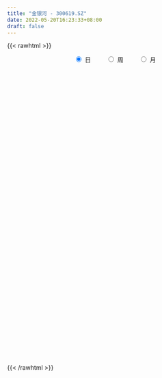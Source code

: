 ```yaml
---
title: "金银河 - 300619.SZ"
date: 2022-05-20T16:23:33+08:00
draft: false
---
```

{{< rawhtml >}}
    <div style="text-align: center">
        <label style="padding: 1rem;"><input style="margin-right: .5rem" type="radio" name="period" value="D" checked onclick="period_change(this)">日</label>
        <label style="padding: 1rem;"><input style="margin-right: .5rem" type="radio" name="period" value="W" onclick="period_change(this)">周</label>
        <label style="padding: 1rem;"><input style="margin-right: .5rem" type="radio" name="period" value="M" onclick="period_change(this)">月</label>
    </div>
    <div id="chart" style="height: 700px;"></div> 
    <script type="text/javascript">
        const D_v = [6882.0,6595.0,7945.0,13774.0,13656.0,5584.0,23459.0,17656.01,17155.0,18473.0,12833.0,10314.0,12056.0,16391.0,26460.0,18347.0,34063.0,16333.4,28140.4,22225.18,25103.18,22264.18,19191.0,23066.0,18728.18,10797.0,15037.0,78569.75,89190.84,48411.68,59779.0,40155.86,30159.86,19470.0,56052.0,40206.0,46121.0,30675.06,83780.81,105975.77,77282.46,64586.0,61026.8,52003.46,74809.82,51596.5,40916.0,31241.0,28705.0,35184.97,28435.25,68425.0,51525.0,37247.0,37681.0,33654.0,45665.41,41854.0,42644.61,34880.5,63397.0,108671.23,106450.34,134467.65,153262.12,145741.99,103156.38,139180.73,119398.46,69174.53,99318.63,81274.0,106244.0,125971.43,116826.76,105757.04,82537.99,61052.91,63603.65,75221.6,68714.54,45784.15,62790.56,45307.23,49215.88,32095.99,58083.19,61206.89,87105.45,132426.3,144248.44,107625.22,90556.44,64083.56,63627.56,49584.84,51720.63,36651.36,54430.8,70269.3,57730.51,65293.53,53037.6,40930.23,57781.88,43834.82,73316.62,73734.1,58248.96,74866.44,156651.61,142399.72,97692.23,81501.33,75607.65,71083.74,82580.25,57810.12,50965.82,68624.7,107293.98,74804.62,62692.45,46355.57,57525.62,64472.47,100860.93,89824.4,114194.96,148121.57,118945.13,96486.01,89451.15,76143.14,68563.16,98043.03,106504.38,77068.35,64867.63,69286.51,45856.88,42538.4,66125.04,35336.2,72396.12,57839.61,81683.59,43797.86,33182.34,29501.1,34107.69,29629.94,26043.17,21223.34,73207.71,65931.43,47293.2,65817.27,101178.25,67701.1,47322.28,48955.3,44619.59,29066.47,35363.17,38399.8,30050.59,27046.3,21550.07,20483.07,22844.1,23818.42,18918.08,22721.49,16362.16,32189.94,27763.02,28040.22,21881.29,16323.42,16679.11,15124.3,17944.82,17894.0,18083.1,12785.46,19247.3,19190.0,50413.08,29664.79,17013.72,22567.42,65923.46,71772.55,65390.71,62604.96,109144.56,112000.33,76116.62,79472.79,63482.92,54719.98,69255.78,62559.1,60545.97,37142.39,40530.12,68042.94,58401.09,38496.75,50729.74,103749.72,72434.5,53159.89,53093.56,60425.64,40808.7,39356.44,42864.54,32218.3,28158.54,41667.02,42855.8,36283.29,23500.95,29919.73,19279.41,28731.58,16242.42,30402.0,23530.8,22410.26,27016.36,31464.54,22756.83,36412.5,41351.86,62933.04,30706.16,18285.2,18189.16,21540.24,37505.75,22934.66,25542.68,20140.18,29690.27,21931.96,20663.22,34197.09]
const D_histogram = [0.0,0.0121125926,0.0107520473,0.0233106531,-0.0128582442,-0.0285547097,-0.0082208795,0.0113381908,0.0408412934,0.0851291168,0.0979221236,0.1041017152,0.1196020556,0.1411356632,0.1892318689,0.1949159261,0.2446802338,0.2500475264,0.2656332247,0.2536796806,0.2710621139,0.251740583,0.1964702533,0.1874240322,0.146189706,0.0955305842,0.0190914291,0.2326531857,0.3140605881,0.2840658749,0.2935529412,0.1840066944,0.0495610649,-0.0418638051,-0.033789314,-0.0421925431,-0.1120793191,-0.2070111099,0.0177449927,0.0845228283,0.180054085,0.1803372911,0.2111160757,0.1631877514,0.2071903873,0.1420232522,0.0530045704,-0.0604579866,-0.1952811564,-0.2249372709,-0.2325581305,-0.1163099689,-0.0992832704,-0.1431984138,-0.1939642919,-0.3544107911,-0.2903957303,-0.2013436819,-0.1116572901,-0.0745217479,0.0765942402,0.4461315631,1.0706668964,1.9047280948,2.3600120334,2.2289135467,1.8597094981,2.0385919545,1.7333055231,1.2425417998,0.9755929338,0.6105319691,0.6286619857,0.6790925552,0.4488249055,0.3389340552,0.0427233768,-0.281448169,-0.5467977087,-0.6082363906,-0.8397564128,-1.1019263533,-1.4353370746,-1.6573573253,-1.5484460604,-1.5042421372,-1.2493190508,-1.0470595359,-0.5682128791,0.3658729886,1.3791404746,1.2983239776,1.1922706944,0.9685805762,0.6455768683,0.311524206,-0.2181450385,-0.537749377,-0.977019816,-0.7449009395,-0.6065980661,-0.3740587687,-0.3548056899,-0.5077274834,-0.3688274221,-0.5161378768,-0.1906588467,-0.1240932082,-0.0870844908,-0.2177618573,0.3815201339,0.9918649569,1.0081869488,1.004497838,0.5560390371,0.2658636517,0.1960782596,-0.0540006165,-0.1039083094,-0.072724582,0.0595090358,0.0042277536,-0.2569551941,-0.3163804097,-0.2084972796,-0.0379429692,0.4642575371,0.4838776096,1.3469740158,2.6527776595,3.6548507705,3.9430129328,4.1680497307,4.3105261384,3.8083265554,4.139258292,3.222738005,2.0130391929,1.0925846863,-0.125396765,-1.0624003009,-1.7628171512,-2.6296756123,-3.1180133275,-3.1736604766,-3.2957612995,-3.5770659517,-3.6474395043,-3.615722838,-3.4196277108,-3.3897467909,-3.397259424,-3.1379986715,-2.8468799535,-2.2739786942,-1.7886274097,-1.7688047752,-1.2221844075,-0.3335941423,0.0368371256,0.1523385231,-0.1695722388,-0.6647817451,-0.9118375291,-1.3112434118,-1.1638201171,-1.1650210773,-1.0537183953,-1.0738065776,-1.0087361339,-0.9718121562,-1.0064955118,-0.938997224,-1.08199127,-1.0923232931,-0.7835396101,-0.8220189831,-0.7373081474,-0.7753408641,-0.6465915491,-0.4670834511,-0.3917415924,-0.1773383934,-0.1023131241,-0.1419595327,-0.0806848804,0.103358227,0.3314924464,0.6836756147,0.7419546747,0.8218724747,0.8167547683,1.3145115651,1.2795904598,1.3877056437,1.557497465,2.0789664736,2.5781869873,2.4793936094,2.5094641265,2.6544895953,2.5260621556,2.5922517394,2.328150883,1.711768084,0.9853169138,0.0355364169,0.0969783705,-0.0701927116,-0.1362434683,0.1335314169,1.1494571801,1.6786267991,1.7294660074,1.6334342625,0.9488800872,0.318461975,-0.0472300474,-0.5589327336,-0.984082344,-1.3017342469,-1.3313642749,-1.7413045695,-2.2384366407,-2.4284809951,-2.6026424476,-2.5692685066,-2.6129455033,-2.4516116543,-2.1301891085,-1.8991098968,-1.9085779874,-1.6555370501,-1.9105175872,-2.0073461823,-1.5442062581,-0.9397482009,-0.6061968116,-0.4336592544,-0.3203205766,-0.2167509266,-0.0470202135,0.2881293169,0.5523810839,0.8087763114,0.9083933852,1.0722074316,1.0667547815,1.0928242161,1.2802979859]
const D_fast = [0.0,0.0151407407,0.0164682072,0.0348544763,-0.0045289821,-0.0273641249,-0.0090855146,0.0133081034,0.0530215294,0.118591632,0.1558651696,0.18807019,0.2334710443,0.2902885678,0.3856927407,0.4401057794,0.5510401456,0.6189193197,0.7009133243,0.7523797002,0.837527662,0.8811412769,0.8749885106,0.9127982975,0.9081113978,0.881334922,0.8096686242,1.0813936772,1.2413162266,1.2823379822,1.3652132838,1.3016687105,1.1796133473,1.0777225261,1.0773496886,1.0583983237,0.960491718,0.8138071497,1.0429995005,1.1309080431,1.2714528211,1.31682035,1.4003781535,1.3932467671,1.4890469998,1.4593856778,1.3836181386,1.2550410849,1.071397626,0.9855071937,0.9197468016,1.006917471,0.9991233519,0.919408605,0.8201516539,0.5711024569,0.5625185851,0.6012347131,0.6630067824,0.6815118876,0.8517764357,1.3328466494,2.2250487068,3.5352919289,4.5805788758,5.0067087758,5.1024321017,5.7909625468,5.9190024961,5.7388742228,5.7158235902,5.5033956178,5.6786911309,5.8988948391,5.7808334158,5.7556760793,5.470146245,5.075612657,4.6735636902,4.4600659106,4.0186067852,3.4809552563,2.7887102664,2.1523506844,1.8741504342,1.5422938231,1.4848871468,1.4253817777,1.7621752147,2.7877293295,4.1457819343,4.3895464316,4.5815608221,4.6000158479,4.4384063571,4.1822347463,3.5980292421,3.1439875595,2.4604621664,2.5063558081,2.4930091649,2.6320337702,2.5625854265,2.2827317621,2.3294249679,2.053080044,2.3308943624,2.3664366989,2.3816742936,2.1965564628,2.8912184875,3.7495295497,4.0178982788,4.2653336275,3.9558845858,3.7321751134,3.7114092862,3.4478302559,3.3719454857,3.3849480676,3.5320589443,3.4778346006,3.1524128543,3.0138925362,3.0696513465,3.2307199146,3.8489848052,3.9895742801,5.1894141902,7.1584122488,9.0741980524,10.3481134479,11.6151626786,12.8352706208,13.2851526767,14.6508989863,14.5400632005,13.8336241866,13.1863158516,11.9369852091,10.7343815979,9.5932604598,8.0689830956,6.8011420486,5.9520797804,5.0060386326,3.8304674925,2.8482340637,1.9760200205,1.31720822,0.4996524422,-0.3571750468,-0.8824139623,-1.3030152326,-1.2986086469,-1.2604142148,-1.6827927741,-1.4417185083,-0.6365267786,-0.2568862294,-0.103300201,-0.4676040227,-1.1290089653,-1.6040241316,-2.3312408672,-2.4747726017,-2.7672288313,-2.9193557482,-3.2078955748,-3.3950091646,-3.601038226,-3.8873454595,-4.0545964777,-4.4680883412,-4.7515011876,-4.638602407,-4.8825865259,-4.982202727,-5.2140706597,-5.246969232,-5.1842319968,-5.2068255362,-5.0367569356,-4.9873099472,-5.062446239,-5.0213428068,-4.8114601427,-4.5004528117,-3.9773507397,-3.733583011,-3.4481970924,-3.2491261067,-2.4227414186,-2.137764909,-1.6827233142,-1.1235571266,-0.0823464996,1.0614207609,1.5824757854,2.2399123341,3.0485602017,3.5516483009,4.2659008196,4.5838376839,4.3953969059,3.9152749642,2.9743785715,3.0600651177,2.8753458577,2.7752342339,3.0783919733,4.3816820316,5.3305083504,5.8137140605,6.1260408812,5.6787067278,5.1279041093,4.750404575,4.0989687054,3.427798509,2.7847130444,2.4222419477,1.5769755108,0.5202342794,-0.2769303239,-1.1017523883,-1.7106955739,-2.4076089464,-2.8591780109,-3.0703027423,-3.3140010048,-3.8006135922,-3.9614569175,-4.6940668513,-5.2927319921,-5.2156436324,-4.8461226254,-4.664120439,-4.5999976953,-4.5667391618,-4.5173572433,-4.3593815837,-3.952199724,-3.5498526861,-3.0912633807,-2.7645479605,-2.3326820563,-2.071446011,-1.7721705224,-1.2646222561]
const D_slow = [0.0,0.0030281481,0.00571616,0.0115438232,0.0083292622,0.0011905848,-0.0008646351,0.0019699126,0.0121802359,0.0334625152,0.057943046,0.0839684748,0.1138689887,0.1491529045,0.1964608718,0.2451898533,0.3063599118,0.3688717933,0.4352800995,0.4987000197,0.5664655481,0.6294006939,0.6785182572,0.7253742653,0.7619216918,0.7858043378,0.7905771951,0.8487404915,0.9272556385,0.9982721073,1.0716603426,1.1176620162,1.1300522824,1.1195863311,1.1111390026,1.1005908668,1.0725710371,1.0208182596,1.0252545078,1.0463852148,1.0913987361,1.1364830589,1.1892620778,1.2300590157,1.2818566125,1.3173624255,1.3306135681,1.3154990715,1.2666787824,1.2104444647,1.152304932,1.1232274398,1.0984066222,1.0626070188,1.0141159458,0.925513248,0.8529143155,0.802578395,0.7746640725,0.7560336355,0.7751821955,0.8867150863,1.1543818104,1.6305638341,2.2205668425,2.7777952291,3.2427226036,3.7523705923,4.185696973,4.496332423,4.7402306564,4.8928636487,5.0500291451,5.2198022839,5.3320085103,5.4167420241,5.4274228683,5.357060826,5.2203613989,5.0683023012,4.858363198,4.5828816097,4.224047341,3.8097080097,3.4225964946,3.0465359603,2.7342061976,2.4724413136,2.3303880938,2.421856341,2.7666414596,3.091222454,3.3892901276,3.6314352717,3.7928294888,3.8707105403,3.8161742806,3.6817369364,3.4374819824,3.2512567475,3.099607231,3.0060925388,2.9173911164,2.7904592455,2.69825239,2.5692179208,2.5215532091,2.4905299071,2.4687587844,2.4143183201,2.5096983536,2.7576645928,3.00971133,3.2608357895,3.3998455487,3.4663114617,3.5153310266,3.5018308724,3.4758537951,3.4576726496,3.4725499085,3.4736068469,3.4093680484,3.330272946,3.2781486261,3.2686628838,3.3847272681,3.5056966705,3.8424401744,4.5056345893,5.4193472819,6.4051005151,7.4471129478,8.5247444824,9.4768261213,10.5116406943,11.3173251955,11.8205849937,12.0937311653,12.062381974,11.7967818988,11.356077611,10.6986587079,9.9191553761,9.1257402569,8.301799932,7.4075334441,6.495673568,5.5917428585,4.7368359308,3.8893992331,3.0400843771,2.2555847092,1.5438647209,0.9753700473,0.5282131949,0.0860120011,-0.2195341008,-0.3029326364,-0.293723355,-0.2556387242,-0.2980317839,-0.4642272202,-0.6921866025,-1.0199974554,-1.3109524847,-1.602207754,-1.8656373528,-2.1340889972,-2.3862730307,-2.6292260698,-2.8808499477,-3.1155992537,-3.3860970712,-3.6591778945,-3.855062797,-4.0605675428,-4.2448945796,-4.4387297956,-4.6003776829,-4.7171485457,-4.8150839438,-4.8594185421,-4.8849968232,-4.9204867063,-4.9406579264,-4.9148183697,-4.8319452581,-4.6610263544,-4.4755376857,-4.2700695671,-4.065880875,-3.7372529837,-3.4173553688,-3.0704289579,-2.6810545916,-2.1613129732,-1.5167662264,-0.896917824,-0.2695517924,0.3940706064,1.0255861453,1.6736490802,2.2556868009,2.6836288219,2.9299580504,2.9388421546,2.9630867472,2.9455385693,2.9114777022,2.9448605564,3.2322248515,3.6518815513,4.0842480531,4.4926066187,4.7298266405,4.8094421343,4.7976346224,4.657901439,4.411880853,4.0864472913,3.7536062226,3.3182800802,2.7586709201,2.1515506713,1.5008900594,0.8585729327,0.2053365569,-0.4075663567,-0.9401136338,-1.414891108,-1.8920356048,-2.3059198674,-2.7835492642,-3.2853858098,-3.6714373743,-3.9063744245,-4.0579236274,-4.166338441,-4.2464185851,-4.3006063168,-4.3123613702,-4.2403290409,-4.10223377,-3.9000396921,-3.6729413458,-3.4048894879,-3.1382007925,-2.8649947385,-2.544920242]
const D_data = [['2021-05-11', 18.4418, 18.212, 18.0821, 18.5916],['2021-05-12', 18.212, 18.4018, 18.1121, 18.4218],['2021-05-13', 18.3419, 18.2719, 18.192, 18.6116],['2021-05-14', 18.3918, 18.4917, 18.172, 18.6116],['2021-05-17', 18.4917, 17.8224, 17.7325, 18.4917],['2021-05-18', 17.7824, 17.9223, 17.6525, 17.9423],['2021-05-19', 17.9023, 18.3718, 17.5826, 19.0012],['2021-05-20', 18.3419, 18.4717, 18.232, 18.8713],['2021-05-21', 18.3419, 18.7515, 18.3419, 19.181],['2021-05-24', 18.7714, 19.191, 18.7714, 19.7505],['2021-05-25', 19.181, 19.0312, 18.8014, 19.4408],['2021-05-26', 19.0312, 19.0911, 18.7714, 19.221],['2021-05-27', 19.0811, 19.3708, 18.9013, 19.4707],['2021-05-28', 19.3708, 19.6705, 19.231, 19.7505],['2021-05-31', 19.6805, 20.3499, 19.5307, 20.8594],['2021-06-01', 20.1301, 20.1501, 20.0602, 20.3898],['2021-06-02', 20.4797, 21.0692, 20.4298, 21.5487],['2021-06-03', 20.7295, 20.9093, 20.6496, 21.1691],['2021-06-04', 20.6196, 21.3589, 20.5697, 21.7884],['2021-06-07', 21.6286, 21.2989, 20.8494, 21.6786],['2021-06-08', 21.0392, 21.9683, 20.9193, 22.1481],['2021-06-09', 21.8784, 21.7984, 21.4488, 22.1381],['2021-06-10', 21.8584, 21.4188, 21.3689, 21.9683],['2021-06-11', 21.4288, 22.0782, 21.4288, 22.6076],['2021-06-15', 22.0082, 21.7785, 21.5287, 22.1781],['2021-06-16', 21.8284, 21.6186, 21.4388, 22.0482],['2021-06-17', 21.5886, 21.1091, 20.8394, 21.7884],['2021-06-18', 21.0891, 25.3349, 20.7894, 25.3349],['2021-06-21', 26.1142, 24.8254, 24.286, 26.5537],['2021-06-22', 24.4558, 23.9463, 23.7066, 24.8754],['2021-06-23', 24.0762, 24.7655, 24.0762, 25.2151],['2021-06-24', 24.3, 23.35, 23.0, 24.49],['2021-06-25', 22.93, 22.63, 22.5, 23.2],['2021-06-28', 22.31, 22.72, 22.27, 23.17],['2021-06-29', 22.94, 23.87, 22.72, 24.8],['2021-06-30', 23.3, 23.79, 22.59, 23.94],['2021-07-01', 25.0, 22.9, 22.9, 25.98],['2021-07-02', 22.11, 22.16, 21.8, 22.76],['2021-07-05', 22.59, 26.59, 22.59, 26.59],['2021-07-06', 28.0, 25.59, 25.27, 28.8],['2021-07-07', 25.77, 26.65, 25.77, 27.79],['2021-07-08', 27.05, 26.02, 25.66, 27.37],['2021-07-09', 26.57, 26.81, 25.5, 27.08],['2021-07-12', 26.42, 26.1, 25.88, 27.1],['2021-07-13', 25.89, 27.57, 25.51, 28.88],['2021-07-14', 27.61, 26.47, 25.66, 28.25],['2021-07-15', 25.72, 26.02, 25.0, 26.52],['2021-07-16', 25.7, 25.35, 25.16, 26.43],['2021-07-19', 25.0, 24.49, 24.38, 25.48],['2021-07-20', 24.2, 25.37, 24.15, 26.09],['2021-07-21', 25.38, 25.53, 25.27, 26.1],['2021-07-22', 25.77, 27.4, 25.77, 29.92],['2021-07-23', 28.0, 26.59, 26.16, 28.24],['2021-07-26', 26.23, 25.81, 25.36, 27.26],['2021-07-27', 25.95, 25.48, 25.38, 27.39],['2021-07-28', 25.0, 23.45, 22.6, 25.0],['2021-07-29', 23.6, 25.87, 23.6, 26.38],['2021-07-30', 26.92, 26.52, 25.85, 27.2],['2021-08-02', 26.8, 27.0, 26.6, 28.44],['2021-08-03', 27.3, 26.72, 26.38, 28.17],['2021-08-04', 26.55, 28.77, 26.55, 29.31],['2021-08-05', 28.15, 33.25, 27.8, 34.24],['2021-08-06', 32.3, 39.9, 32.3, 39.9],['2021-08-09', 40.47, 47.88, 38.6, 47.88],['2021-08-10', 48.8, 48.62, 47.09, 53.65],['2021-08-11', 45.68, 44.35, 42.56, 46.9],['2021-08-12', 43.0, 42.08, 41.06, 43.3],['2021-08-13', 42.61, 50.5, 42.1, 50.5],['2021-08-16', 46.4, 46.17, 43.8, 48.3],['2021-08-17', 45.55, 43.5, 42.67, 46.1],['2021-08-18', 43.4, 45.8, 43.03, 49.39],['2021-08-19', 45.51, 44.18, 41.5, 46.17],['2021-08-20', 44.6, 49.25, 44.6, 51.5],['2021-08-23', 50.17, 51.1, 50.17, 57.25],['2021-08-24', 52.1, 48.3, 48.3, 55.0],['2021-08-25', 46.93, 49.97, 45.0, 51.18],['2021-08-26', 48.41, 47.46, 47.05, 51.89],['2021-08-27', 47.74, 46.1, 44.5, 47.74],['2021-08-30', 46.2, 45.66, 45.02, 48.0],['2021-08-31', 45.1, 47.6, 42.96, 47.77],['2021-09-01', 48.24, 44.8, 43.99, 50.1],['2021-09-02', 42.67, 42.97, 41.61, 44.19],['2021-09-03', 41.8, 40.07, 39.19, 43.45],['2021-09-06', 39.51, 39.29, 37.8, 40.44],['2021-09-07', 39.1, 42.36, 38.7, 42.45],['2021-09-08', 41.5, 41.2, 40.7, 42.98],['2021-09-09', 41.0, 43.96, 40.99, 44.86],['2021-09-10', 42.85, 43.99, 41.62, 45.3],['2021-09-13', 43.71, 49.0, 42.56, 51.03],['2021-09-14', 49.0, 58.8, 47.51, 58.8],['2021-09-15', 60.11, 66.15, 57.0, 67.81],['2021-09-16', 63.0, 56.46, 56.46, 65.0],['2021-09-17', 57.4, 57.1, 55.01, 61.37],['2021-09-22', 57.11, 56.1, 53.66, 58.1],['2021-09-23', 57.5, 54.55, 54.01, 58.95],['2021-09-24', 56.0, 53.56, 51.69, 56.1],['2021-09-27', 54.37, 49.35, 47.65, 54.56],['2021-09-28', 50.94, 49.91, 49.38, 52.23],['2021-09-29', 50.2, 46.25, 46.04, 50.89],['2021-09-30', 47.68, 53.89, 46.31, 54.06],['2021-10-08', 54.17, 53.63, 51.71, 56.18],['2021-10-11', 53.24, 55.86, 49.01, 56.38],['2021-10-12', 54.48, 54.0, 52.87, 58.5],['2021-10-13', 54.1, 51.54, 51.48, 55.0],['2021-10-14', 51.07, 55.2, 49.9, 55.51],['2021-10-15', 54.88, 51.61, 51.51, 54.88],['2021-10-18', 51.6, 58.1, 51.45, 60.5],['2021-10-19', 58.2, 56.15, 55.57, 59.88],['2021-10-20', 55.0, 56.33, 53.08, 57.86],['2021-10-21', 56.0, 54.2, 53.61, 58.5],['2021-10-22', 52.83, 65.04, 52.1, 65.04],['2021-10-25', 66.0, 69.39, 64.0, 72.8],['2021-10-26', 70.01, 64.86, 64.67, 70.93],['2021-10-27', 64.86, 65.9, 63.56, 69.09],['2021-10-28', 65.25, 60.2, 59.5, 65.7],['2021-10-29', 62.94, 61.0, 60.3, 65.48],['2021-11-01', 59.94, 63.47, 58.77, 65.63],['2021-11-02', 62.0, 60.9, 59.7, 63.71],['2021-11-03', 60.5, 63.03, 58.56, 63.05],['2021-11-04', 62.99, 64.42, 61.04, 64.74],['2021-11-05', 64.49, 66.62, 64.04, 73.68],['2021-11-08', 65.66, 65.0, 62.01, 69.13],['2021-11-09', 65.39, 61.95, 61.52, 66.07],['2021-11-10', 62.0, 63.86, 60.5, 64.18],['2021-11-11', 63.05, 66.35, 62.68, 67.9],['2021-11-12', 66.2, 68.26, 65.02, 70.49],['2021-11-15', 68.98, 74.89, 66.01, 78.9],['2021-11-16', 76.0, 71.13, 70.68, 77.5],['2021-11-17', 72.7, 85.36, 71.0, 85.36],['2021-11-18', 89.98, 99.0, 85.53, 102.43],['2021-11-19', 97.0, 104.7, 94.23, 108.0],['2021-11-22', 100.0, 103.15, 96.8, 106.56],['2021-11-23', 104.0, 108.0, 99.9, 114.47],['2021-11-24', 108.22, 112.51, 104.5, 118.5],['2021-11-25', 107.58, 108.0, 103.61, 114.0],['2021-11-26', 110.43, 122.6, 109.57, 129.5],['2021-11-29', 116.16, 109.89, 106.8, 120.0],['2021-11-30', 108.68, 104.2, 102.8, 110.0],['2021-12-01', 104.64, 105.0, 98.5, 105.0],['2021-12-02', 104.0, 97.58, 95.9, 104.14],['2021-12-03', 99.1, 96.48, 95.96, 100.53],['2021-12-06', 98.5, 95.52, 95.22, 99.3],['2021-12-07', 96.44, 88.99, 86.92, 96.7],['2021-12-08', 89.58, 89.22, 87.58, 90.88],['2021-12-09', 91.01, 92.0, 88.0, 94.1],['2021-12-10', 89.03, 89.33, 89.0, 94.43],['2021-12-13', 88.01, 84.6, 83.38, 89.58],['2021-12-14', 86.87, 84.38, 83.66, 87.06],['2021-12-15', 84.58, 83.5, 83.3, 85.39],['2021-12-16', 83.5, 84.09, 82.54, 84.3],['2021-12-17', 83.9, 80.5, 80.21, 83.98],['2021-12-20', 81.0, 77.86, 77.83, 81.0],['2021-12-21', 79.8, 79.64, 78.46, 81.01],['2021-12-22', 78.8, 79.4, 78.59, 80.39],['2021-12-23', 79.5, 83.4, 77.38, 84.9],['2021-12-24', 85.07, 83.65, 81.5, 86.55],['2021-12-27', 83.64, 77.8, 75.0, 83.64],['2021-12-28', 76.45, 84.73, 76.45, 85.85],['2021-12-29', 84.71, 92.25, 84.7, 96.0],['2021-12-30', 93.33, 89.01, 85.7, 94.0],['2021-12-31', 88.48, 87.17, 86.81, 93.53],['2022-01-04', 87.86, 81.08, 80.68, 88.93],['2022-01-05', 79.69, 76.3, 75.7, 81.5],['2022-01-06', 75.11, 76.68, 74.3, 78.31],['2022-01-07', 76.67, 72.0, 72.0, 77.8],['2022-01-10', 73.5, 77.01, 72.73, 78.98],['2022-01-11', 77.0, 74.4, 73.87, 79.75],['2022-01-12', 77.03, 74.97, 73.25, 78.69],['2022-01-13', 75.01, 72.43, 71.98, 75.29],['2022-01-14', 72.06, 72.46, 71.11, 74.55],['2022-01-17', 72.0, 71.23, 70.44, 73.3],['2022-01-18', 71.0, 69.15, 69.02, 71.22],['2022-01-19', 69.16, 69.31, 67.9, 71.09],['2022-01-20', 69.31, 65.19, 65.19, 69.6],['2022-01-21', 65.44, 65.06, 63.46, 66.35],['2022-01-24', 64.96, 68.58, 64.0, 70.69],['2022-01-25', 67.16, 63.75, 63.66, 69.49],['2022-01-26', 64.6, 64.2, 63.5, 68.68],['2022-01-27', 64.13, 61.56, 61.48, 65.2],['2022-01-28', 62.0, 62.68, 61.0, 63.82],['2022-02-07', 64.47, 63.04, 61.96, 65.2],['2022-02-08', 63.5, 61.4, 60.32, 63.5],['2022-02-09', 61.0, 63.01, 60.11, 63.01],['2022-02-10', 62.9, 61.24, 60.66, 63.45],['2022-02-11', 61.68, 59.1, 58.8, 61.68],['2022-02-14', 58.73, 59.63, 58.0, 60.5],['2022-02-15', 60.34, 61.14, 59.07, 61.77],['2022-02-16', 61.56, 62.29, 60.55, 63.08],['2022-02-17', 62.2, 65.15, 61.5, 68.2],['2022-02-18', 63.98, 62.5, 62.0, 64.24],['2022-02-21', 62.75, 63.15, 61.6, 63.17],['2022-02-22', 63.0, 62.35, 62.2, 65.38],['2022-02-23', 62.35, 70.29, 62.0, 73.09],['2022-02-24', 69.0, 65.4, 63.9, 71.16],['2022-02-25', 64.88, 68.0, 64.08, 70.14],['2022-02-28', 66.67, 70.3, 64.79, 71.57],['2022-03-01', 70.1, 77.7, 69.68, 82.19],['2022-03-02', 77.79, 81.8, 76.3, 89.2],['2022-03-03', 80.27, 77.25, 75.6, 81.09],['2022-03-04', 76.0, 80.6, 74.7, 82.59],['2022-03-07', 81.39, 84.6, 80.15, 86.68],['2022-03-08', 83.0, 83.4, 78.5, 85.18],['2022-03-09', 84.52, 87.92, 81.9, 88.0],['2022-03-10', 91.0, 85.5, 85.17, 91.52],['2022-03-11', 83.8, 80.67, 74.97, 83.8],['2022-03-14', 78.27, 77.13, 76.0, 80.66],['2022-03-15', 77.44, 70.61, 70.6, 78.99],['2022-03-16', 73.61, 81.35, 73.12, 81.39],['2022-03-17', 82.89, 78.63, 78.07, 83.08],['2022-03-18', 78.81, 79.6, 78.09, 81.01],['2022-03-21', 79.08, 84.78, 78.96, 85.5],['2022-03-22', 87.76, 98.58, 83.7, 98.99],['2022-03-23', 96.0, 98.3, 96.0, 103.44],['2022-03-24', 94.5, 95.8, 94.44, 98.78],['2022-03-25', 96.99, 95.8, 94.6, 100.49],['2022-03-28', 93.0, 88.0, 87.65, 95.79],['2022-03-29', 87.0, 86.3, 85.96, 90.9],['2022-03-30', 86.38, 87.71, 86.38, 90.88],['2022-03-31', 87.71, 83.93, 83.18, 88.6],['2022-04-01', 81.97, 82.5, 81.97, 85.67],['2022-04-06', 83.12, 81.52, 78.8, 83.39],['2022-04-07', 81.86, 83.69, 80.26, 86.37],['2022-04-08', 84.0, 77.0, 76.0, 84.22],['2022-04-11', 75.0, 72.28, 71.81, 76.7],['2022-04-12', 72.28, 72.74, 71.6, 75.48],['2022-04-13', 71.5, 70.19, 68.71, 73.58],['2022-04-14', 70.09, 70.5, 69.8, 72.3],['2022-04-15', 69.3, 67.5, 66.38, 70.41],['2022-04-18', 67.0, 68.34, 65.56, 68.79],['2022-04-19', 68.39, 69.72, 68.39, 72.99],['2022-04-20', 69.8, 68.3, 67.82, 71.99],['2022-04-21', 66.22, 64.12, 64.12, 68.8],['2022-04-22', 63.27, 66.34, 62.61, 68.38],['2022-04-25', 66.41, 58.17, 58.17, 66.41],['2022-04-26', 58.92, 57.19, 56.71, 60.26],['2022-04-27', 56.2, 63.28, 56.2, 64.35],['2022-04-28', 63.01, 66.41, 62.04, 67.29],['2022-04-29', 63.0, 64.37, 58.7, 65.5],['2022-05-05', 63.0, 62.72, 59.5, 64.0],['2022-05-06', 60.19, 61.85, 59.88, 63.66],['2022-05-09', 62.01, 61.49, 60.54, 63.36],['2022-05-10', 60.12, 62.34, 59.77, 63.88],['2022-05-11', 62.84, 65.27, 62.84, 67.94],['2022-05-12', 65.0, 65.75, 64.57, 67.2],['2022-05-13', 66.39, 67.04, 66.0, 68.48],['2022-05-16', 67.8, 66.19, 65.36, 68.76],['2022-05-17', 66.09, 68.0, 64.12, 68.49],['2022-05-18', 67.03, 66.7, 66.19, 68.8],['2022-05-19', 64.9, 67.59, 64.5, 67.99],['2022-05-20', 67.42, 70.76, 67.42, 72.57]]
const W_v = [147309.23,220181.07,123167.85,108509.23,129810.74,77158.89,87529.09,107161.5,154545.75,259959.74,217970.77,140599.87,191786.81,224264.3,139645.3,137399.04,153762.97,165780.82,331921.07,221238.42,138859.14,118356.17,92375.2,66082.57,102415.99,53718.27,60206.76,56369.5,99947.91,46492.97,50100.11,31296.11,23518.1,84157.47,87589.35,138257.53,73974.43,89065.87,147631.36,134448.35,90886.0,67066.37,29551.0,101548.52,91810.26,73318.98,87782.0,166819.31,175366.22,95052.4,111798.24,77261.47,114791.98,62320.07,49509.87,29743.98,25852.66,21104.66,19031.66,27999.32,24413.0,27960.38,25144.37,54400.41,55455.14,33604.38,28605.99,37656.27,56423.22,131121.35,76421.99,55801.13,39883.88,26594.64,21318.82,63100.4,155282.26,134383.24,148411.7,132367.45,44556.3,54606.44,110079.0,85804.54,107891.79,85870.24,68351.96,54572.03,48567.0,65149.99,58437.48,47588.99,13853.0,36485.99,27195.46,19218.56,30155.16,20797.37,46847.86,44826.89,33144.22,53165.65,38723.52,60694.39,63170.7,62380.45,39920.5,35046.76,32207.42,30348.33,39961.59,35713.62,37970.24,57247.08,7544.2,47411.53,70333.74,22961.0,23051.0,21667.0,16835.0,12219.0,18621.0,14643.0,20204.7,30811.51,50491.12,30053.8,101526.81,94836.96,36229.85,48347.66,147612.0,140270.82,150148.88,75368.0,57355.33,33354.25,48335.99,27696.46,29719.0,32629.9,32565.4,24176.67,16362.46,27071.28,44953.65,35960.14,39225.96,19176.08,28201.0,28306.71,52330.7,76149.61,177181.51,101226.55,47247.0,61979.78,45579.36,43815.47,80597.55,90390.86,151034.5,98051.0,50058.67,16996.79,7884.0,111394.79,128544.71,196476.35,364266.36,198778.46,316806.73,247477.66,120182.54,85180.66,373631.13,334309.16,119243.61,127912.05,99648.27,84609.0,59105.4,55909.0,23962.0,23582.6,61687.21,306079.66,228408.1,160582.0,86029.0,60799.92,37028.04,54146.6,54857.93,49225.19,14428.72,44559.18,77510.01,70067.0,123343.8,111849.54,123131.93,267697.24,192524.06,392651.84,250566.78,212275.22,196101.41,356043.6799999999,675808.87,475409.62,492146.13,316114.5,245909.18,561961.8500000001,177295.96,213072.09,57730.51,260878.06,436817.73,468284.67,367274.87,305850.73,571946.99,428686.49,363583.75,274235.37,222272.58,216035.59,329312.1,158004.53,137529.83,104664.25,126197.89,85725.33,131300.63,242667.86,439339.26,310563.75,242613.29,333167.41,215673.62,112681.36,137714.96,119601.84,194918.77,48991.36,125712.49,126622.72]
const W_histogram = [0.0,-0.3459810826,-1.0012080951,-1.3006744269,-1.3072610157,-1.3565546543,-1.1998706982,-0.8942591565,-0.3732960939,0.5534552624,0.7897182868,1.0141712617,1.5213757962,1.8879617524,1.5799677707,1.5454343266,1.5294173103,1.9189419276,1.6302186615,0.744377785,0.1520357565,-0.5115386046,-0.9662285042,-1.2494117984,-1.2359912317,-1.2255705966,-1.3343200702,-1.3907477705,-1.4120505191,-1.5613264291,-2.0444515631,-2.1015432086,-1.9344108989,-1.5703820525,-1.1022368159,-0.7799794342,-0.7299925948,-0.1691501517,0.2357015564,0.4387856451,0.4082564803,0.314202004,0.2699271067,0.4394563798,0.4333027291,0.4605718184,0.2937975862,0.4726673341,0.4573532029,0.1970100234,0.2049423876,0.0518445245,0.1346525162,0.1413900207,0.0820312596,-0.1185068813,-0.2186613077,-0.3407759972,-0.3420903641,-0.3359234558,-0.3195515669,-0.3045203781,-0.2498609034,-0.0579467924,-0.210120779,-0.3159971117,-0.3548990682,-0.2437711727,-0.0907769778,0.2447903061,0.4079312919,0.3990102697,0.3553202927,0.3223655557,0.3104510112,0.4840189429,0.8010325717,0.8694655067,0.768916758,0.4442908387,0.2043593545,0.120890171,0.1947270473,0.2690466387,0.3454967131,0.4140517092,0.4705871882,0.3995705978,0.4206378636,0.3725055294,0.3954848718,0.2213645023,0.0502129832,-0.11846536,-0.2612670296,-0.3277952161,-0.2835059636,-0.286784463,-0.2148058497,-0.0811424415,-0.025608714,0.0817164,0.1661046188,0.2173380119,0.3151599334,0.3479871682,0.2549191268,0.2143776834,0.1848787242,0.1348165298,0.1739808293,0.2437359576,0.2712464683,0.2200003793,0.1724324551,0.2284304001,0.1888746833,0.1597259177,0.0874140916,0.0380354082,-0.0643860365,-0.0972796865,-0.1577517361,-0.1614229902,-0.1384665963,-0.0685589255,0.0215440357,0.0858432195,0.2302072166,0.2463005458,0.1831312408,-0.0196279483,0.0529529678,0.1746748866,0.2066443192,0.2374115297,0.1375082708,0.0718675477,0.0176348392,-0.0736911536,-0.1737703411,-0.2495385017,-0.3258734119,-0.4086235467,-0.4227466959,-0.4290193606,-0.4055480391,-0.3249578484,-0.2260395153,-0.1660737589,-0.1282014434,-0.1223923941,-0.0432701003,0.0898350986,0.1740907116,0.2833309266,0.3476647247,0.3688509293,0.3706080243,0.3834757144,0.4208848998,0.4835066552,0.4007081249,0.4820273829,0.3605633277,0.2233730022,0.1665265631,0.3704863011,0.4426637907,0.4032249512,0.5729461752,0.7488050246,0.8799648162,0.6573721728,0.4591139771,0.094193212,0.1040306869,-0.0619325826,-0.3298813038,-0.6329272269,-0.8909159353,-0.9935364608,-1.1231061398,-1.1888093995,-1.1643327168,-0.9755017249,-0.8360450374,-0.5620812103,-0.3762824508,-0.1538899194,-0.0754304959,-0.0688095701,-0.0404675243,-0.0260443197,-0.0031857206,-0.0737826852,-0.0830471533,-0.0493719828,0.0006424326,0.1003432717,0.2748327236,0.4245791065,0.7119302986,0.6883880773,0.6122751308,0.8325527785,0.8352315082,0.871787059,0.8420715239,1.6288046206,2.7049045728,3.1435587856,3.0312610119,2.388820313,2.0773152523,2.5713135573,2.475864913,2.2572972779,1.9302214626,1.4355622232,1.8445067643,1.6792765098,1.7754774815,1.772454493,3.924213237,6.1216251139,5.4092535454,4.1087220795,2.391141109,1.2612857394,0.5797720863,-0.9790771477,-2.0064042738,-3.143763291,-3.9629359818,-4.6072821254,-4.6523244652,-4.1747529148,-2.932031673,-2.0678275636,-1.5542128064,-0.181591778,-0.2247245212,-0.6546732406,-1.5583106202,-2.1756856893,-2.6280067464,-2.9822736855,-2.7576795516,-2.2695667634]
const W_fast = [0.0,-0.4324763533,-1.3380053896,-1.9626403281,-2.2960421708,-2.6844744729,-2.8277581914,-2.7457114388,-2.3180723997,-1.2529572277,-0.8192646317,-0.3412688413,0.5462796422,1.3848560365,1.4718539975,1.823679135,2.1900164463,3.0592765456,3.1781079447,2.4783615145,1.9240284251,1.1325694129,0.4363223873,-0.1592138566,-0.4547910977,-0.7507631118,-1.193092603,-1.5972072459,-1.9715226243,-2.5111301416,-3.5053681663,-4.087845614,-4.404316029,-4.4328826957,-4.2402966631,-4.1130341399,-4.2455454493,-3.7269905441,-3.2632134469,-2.9504329469,-2.8788979916,-2.8944019669,-2.8711950876,-2.5918017195,-2.489629688,-2.347217644,-2.4405424797,-2.1435058982,-2.0444817287,-2.2555724024,-2.1964044413,-2.3365411733,-2.2200700525,-2.1779850428,-2.2168359891,-2.4470008503,-2.6018206036,-2.8091292924,-2.8959662503,-2.973780206,-3.0372962087,-3.0983951145,-3.1062008656,-2.9287734528,-3.1334776341,-3.3183532448,-3.4459799683,-3.395794866,-3.2654949155,-2.8687300551,-2.6036062464,-2.5127747011,-2.467634605,-2.419997953,-2.3542997447,-2.0597270772,-1.5424553056,-1.2566559938,-1.1649755531,-1.3785287627,-1.5673704083,-1.620617049,-1.4980984109,-1.3565171598,-1.1936929071,-1.0216249837,-0.8474427077,-0.8185666486,-0.6923399169,-0.6473458688,-0.5254953084,-0.6442745524,-0.8028728256,-1.0011675089,-1.2092859358,-1.3577629263,-1.3843501648,-1.4593247799,-1.441047629,-1.3276698313,-1.2785382822,-1.1507840682,-1.0248696947,-0.9193017987,-0.7426898938,-0.622865867,-0.6522041267,-0.6391511493,-0.6224304273,-0.6387884893,-0.5561289825,-0.4254398648,-0.330117737,-0.3263637311,-0.3308235415,-0.2177179965,-0.2100550425,-0.1992723287,-0.2497306318,-0.2896004633,-0.4081184171,-0.4653319887,-0.5652419723,-0.609268974,-0.6209292292,-0.5681612897,-0.4726723196,-0.3869123309,-0.1849965297,-0.107328064,-0.1247145588,-0.332380735,-0.2465615769,-0.0811709365,0.002459576,0.0925796689,0.0270534776,-0.0206203586,-0.0704443572,-0.1801931384,-0.3237149112,-0.4618676972,-0.6196709604,-0.8045769818,-0.9243868051,-1.0379143098,-1.1158299981,-1.1164792695,-1.0740708153,-1.0556234986,-1.0498015439,-1.0745905931,-1.0062858244,-0.8507218509,-0.72294356,-0.5428706134,-0.391620634,-0.2782216971,-0.1838125961,-0.0750759774,0.067554433,0.2510528521,0.2684313532,0.4702574568,0.4389342336,0.3575871587,0.3423723602,0.6389536736,0.8217971109,0.8831645092,1.196122277,1.5591823825,1.9103333782,1.8520837779,1.7686040765,1.4272316145,1.4630767611,1.281630346,0.9312112988,0.469933569,-0.0107841232,-0.3617887639,-0.7721349779,-1.1350405875,-1.401647084,-1.4566915233,-1.5262460951,-1.3928025706,-1.3010744237,-1.1171543723,-1.0575525727,-1.0681340394,-1.0499088748,-1.04199675,-1.019934581,-1.108977217,-1.1390034734,-1.1176712986,-1.067496275,-0.9427096181,-0.6995119852,-0.4436208257,0.0217129411,0.1702677391,0.2472235753,0.6756394176,0.8871260244,1.1416283399,1.3224306859,2.5163649377,4.2686910331,5.4932349422,6.1387524216,6.0935168008,6.3013405533,7.4381672476,7.9616848315,8.3074415159,8.4629210663,8.3271523827,9.1972236149,9.4518124878,9.9918828299,10.4319734646,13.5647855178,17.2926036733,17.9325454911,17.659194545,16.5393988518,15.7248649171,15.1882942855,13.3846757646,11.85574757,9.9324477301,8.1225410438,6.3263743689,5.1182509128,4.5521342345,5.061847558,5.4090947766,5.5341563322,6.8613794161,6.7620655426,6.168448513,4.8752334783,3.713936987,2.6046142432,1.5047788828,1.0399531288,0.9606742261]
const W_slow = [0.0,-0.0864952707,-0.3367972944,-0.6619659012,-0.9887811551,-1.3279198187,-1.6278874932,-1.8514522823,-1.9447763058,-1.8064124902,-1.6089829185,-1.3554401031,-0.975096154,-0.5031057159,-0.1081137732,0.2782448084,0.660599136,1.1403346179,1.5478892833,1.7339837295,1.7719926686,1.6441080175,1.4025508915,1.0901979418,0.7812001339,0.4748074848,0.1412274672,-0.2064594754,-0.5594721052,-0.9498037125,-1.4609166032,-1.9863024054,-2.4699051301,-2.8625006432,-3.1380598472,-3.3330547057,-3.5155528544,-3.5578403924,-3.4989150033,-3.389218592,-3.2871544719,-3.2086039709,-3.1411221942,-3.0312580993,-2.922932417,-2.8077894624,-2.7343400659,-2.6161732323,-2.5018349316,-2.4525824258,-2.4013468289,-2.3883856978,-2.3547225687,-2.3193750635,-2.2988672486,-2.328493969,-2.3831592959,-2.4683532952,-2.5538758862,-2.6378567502,-2.7177446419,-2.7938747364,-2.8563399623,-2.8708266604,-2.9233568551,-3.002356133,-3.0910809001,-3.1520236933,-3.1747179377,-3.1135203612,-3.0115375382,-2.9117849708,-2.8229548976,-2.7423635087,-2.6647507559,-2.5437460202,-2.3434878773,-2.1261215006,-1.9338923111,-1.8228196014,-1.7717297628,-1.74150722,-1.6928254582,-1.6255637985,-1.5391896202,-1.4356766929,-1.3180298959,-1.2181372464,-1.1129777805,-1.0198513982,-0.9209801802,-0.8656390546,-0.8530858088,-0.8827021488,-0.9480189062,-1.0299677103,-1.1008442012,-1.1725403169,-1.2262417793,-1.2465273897,-1.2529295682,-1.2325004682,-1.1909743135,-1.1366398105,-1.0578498272,-0.9708530352,-0.9071232535,-0.8535288326,-0.8073091516,-0.7736050191,-0.7301098118,-0.6691758224,-0.6013642053,-0.5463641105,-0.5032559967,-0.4461483967,-0.3989297258,-0.3589982464,-0.3371447235,-0.3276358714,-0.3437323806,-0.3680523022,-0.4074902362,-0.4478459838,-0.4824626329,-0.4996023642,-0.4942163553,-0.4727555504,-0.4152037463,-0.3536286098,-0.3078457996,-0.3127527867,-0.2995145447,-0.2558458231,-0.2041847433,-0.1448318608,-0.1104547931,-0.0924879062,-0.0880791964,-0.1065019848,-0.1499445701,-0.2123291955,-0.2937975485,-0.3959534351,-0.5016401091,-0.6088949493,-0.710281959,-0.7915214211,-0.8480313,-0.8895497397,-0.9216001005,-0.9521981991,-0.9630157241,-0.9405569495,-0.8970342716,-0.8262015399,-0.7392853587,-0.6470726264,-0.5544206203,-0.4585516918,-0.3533304668,-0.232453803,-0.1322767718,-0.0117699261,0.0783709059,0.1342141564,0.1758457972,0.2684673725,0.3791333202,0.479939558,0.6231761018,0.8103773579,1.030368562,1.1947116052,1.3094900994,1.3330384025,1.3590460742,1.3435629285,1.2610926026,1.1028607959,0.8801318121,0.6317476969,0.3509711619,0.053768812,-0.2373143672,-0.4811897984,-0.6902010577,-0.8307213603,-0.924791973,-0.9632644528,-0.9821220768,-0.9993244693,-1.0094413504,-1.0159524303,-1.0167488605,-1.0351945318,-1.0559563201,-1.0682993158,-1.0681387076,-1.0430528897,-0.9743447088,-0.8681999322,-0.6902173575,-0.5181203382,-0.3650515555,-0.1569133609,0.0518945162,0.2698412809,0.4803591619,0.8875603171,1.5637864603,2.3496761567,3.1074914096,3.7046964879,4.224025301,4.8668536903,5.4858199185,6.050144238,6.5326996037,6.8915901595,7.3527168505,7.772535978,8.2164053484,8.6595189716,9.6405722809,11.1709785593,12.5232919457,13.5504724656,14.1482577428,14.4635791777,14.6085221992,14.3637529123,13.8621518438,13.0762110211,12.0854770256,10.9336564943,9.770575378,8.7268871493,7.993879231,7.4769223402,7.0883691386,7.0429711941,6.9867900638,6.8231217536,6.4335440986,5.8896226762,5.2326209896,4.4870525683,3.7976326804,3.2302409895]
const W_data = [['2017-07-07', 40.998, 50.1203, 40.5731, 50.1203],['2017-07-14', 49.9518, 44.6989, 44.4115, 52.2214],['2017-07-21', 43.7078, 37.5332, 36.2051, 44.1042],['2017-07-28', 37.0872, 38.4054, 35.4816, 39.4857],['2017-08-04', 37.672, 40.0804, 37.3746, 43.2519],['2017-08-11', 39.6443, 38.1576, 37.5431, 41.6067],['2017-08-18', 38.0882, 39.7929, 38.0585, 42.687],['2017-08-25', 39.8722, 41.8247, 39.8722, 43.906],['2017-09-01', 41.9436, 45.9874, 41.9436, 46.5622],['2017-09-08', 45.6702, 54.8082, 43.7871, 56.8895],['2017-09-15', 57.1076, 49.6049, 49.3868, 58.9708],['2017-09-22', 50.0509, 51.2204, 49.6842, 53.9757],['2017-09-29', 51.7358, 57.6031, 49.7536, 62.4397],['2017-10-13', 58.6636, 59.4763, 56.7309, 63.2723],['2017-10-20', 57.5833, 52.5287, 49.5553, 58.4753],['2017-10-27', 51.6168, 56.2949, 51.6168, 58.4555],['2017-11-03', 54.0153, 57.6923, 50.6852, 58.9907],['2017-11-10', 58.7726, 65.304, 57.0877, 65.304],['2017-11-17', 68.3864, 58.6933, 58.6933, 76.9693],['2017-11-24', 60.0115, 49.2084, 49.1688, 60.0115],['2017-12-01', 49.4166, 49.486, 45.5909, 50.5266],['2017-12-08', 47.3947, 45.2837, 41.3192, 47.5929],['2017-12-15', 44.798, 44.4908, 43.8069, 47.5533],['2017-12-22', 43.5195, 43.9258, 41.7553, 45.0359],['2017-12-29', 43.4997, 46.0468, 41.6463, 49.2481],['2018-01-05', 45.7891, 45.1746, 45.0656, 46.9289],['2018-01-12', 44.5602, 42.4293, 41.7256, 45.4819],['2018-01-19', 42.8852, 41.5373, 38.1576, 42.8852],['2018-01-26', 41.1111, 40.5858, 39.446, 45.353],['2018-02-02', 40.6255, 37.2161, 35.6798, 41.5075],['2018-02-09', 36.1754, 29.6936, 29.3268, 36.7998],['2018-02-14', 30.3279, 31.6559, 29.8422, 33.2913],['2018-02-23', 31.765, 32.8255, 31.7154, 32.9939],['2018-03-02', 33.2021, 34.9464, 32.7462, 36.9683],['2018-03-09', 35.1942, 37.0079, 34.2526, 37.6422],['2018-03-16', 37.2557, 36.106, 35.4816, 40.1398],['2018-03-23', 36.1258, 32.6074, 32.6074, 37.6422],['2018-03-30', 31.7253, 39.8028, 30.4072, 39.8028],['2018-04-04', 43.7871, 39.9912, 39.8425, 46.5721],['2018-04-13', 39.3965, 38.891, 37.7612, 41.1805],['2018-04-20', 38.5441, 36.2943, 35.2636, 39.8425],['2018-04-27', 35.2834, 34.9861, 33.5093, 36.6511],['2018-05-04', 35.0158, 35.0158, 33.2021, 35.8186],['2018-05-11', 35.6798, 37.8801, 35.0753, 38.7126],['2018-05-18', 36.6709, 36.0466, 35.2438, 38.9208],['2018-05-25', 36.6908, 36.4727, 36.3142, 37.8206],['2018-06-01', 36.661, 33.5688, 33.212, 39.5253],['2018-06-08', 33.6778, 37.8603, 33.4994, 41.6265],['2018-06-15', 37.1665, 35.8781, 34.768, 38.6532],['2018-06-22', 33.6976, 31.9673, 30.6763, 34.8077],['2018-06-29', 32.7717, 34.46, 30.8352, 34.7281],['2018-07-06', 33.8939, 31.8084, 31.2325, 34.6089],['2018-07-13', 32.1362, 34.311, 31.878, 35.3041],['2018-07-20', 34.2614, 33.3775, 32.5731, 34.738],['2018-07-27', 33.2583, 32.166, 32.0766, 34.0627],['2018-08-03', 32.166, 29.3456, 29.1966, 32.4242],['2018-08-10', 29.2562, 29.3158, 27.9255, 29.6535],['2018-08-17', 28.8093, 27.8659, 27.856, 29.7428],['2018-08-24', 27.8659, 28.4121, 27.7169, 28.7498],['2018-08-31', 28.4618, 27.8758, 27.8163, 29.435],['2018-09-07', 27.8063, 27.419, 26.8132, 28.3327],['2018-09-14', 27.3098, 26.843, 24.698, 27.9652],['2018-09-21', 26.7934, 26.9026, 25.3534, 27.2105],['2018-09-28', 27.4786, 28.7597, 26.9324, 29.6932],['2018-10-12', 27.707, 24.0326, 22.6026, 27.9553],['2018-10-19', 24.0326, 23.2779, 21.9471, 24.6285],['2018-10-26', 23.3573, 23.0197, 22.543, 24.688],['2018-11-02', 23.1488, 24.41, 22.3146, 24.6781],['2018-11-09', 24.41, 25.0654, 23.2977, 25.3335],['2018-11-16', 25.0753, 28.2929, 24.7178, 29.1867],['2018-11-23', 28.0149, 27.3098, 26.5749, 28.998],['2018-11-30', 26.555, 25.4726, 24.0326, 26.7934],['2018-12-07', 25.8698, 24.7874, 24.5987, 26.5451],['2018-12-14', 24.4298, 24.5887, 24.2511, 25.7208],['2018-12-21', 24.3603, 24.5987, 24.0425, 24.9264],['2018-12-28', 24.4497, 27.3098, 24.4497, 27.4091],['2019-01-04', 30.0408, 30.6068, 27.8063, 30.9643],['2019-01-11', 29.8918, 28.8888, 28.432, 30.7856],['2019-01-18', 28.9186, 27.0516, 25.8202, 30.7558],['2019-01-25', 26.8132, 23.3077, 23.2183, 27.3892],['2019-02-01', 23.5361, 22.8409, 22.1557, 23.5857],['2019-02-15', 22.8608, 23.8042, 22.7416, 24.1319],['2019-02-22', 23.8439, 25.6315, 23.8439, 26.1181],['2019-03-01', 25.5818, 25.989, 25.5719, 26.9821],['2019-03-08', 26.1677, 26.4458, 25.85, 28.1042],['2019-03-15', 26.416, 26.8331, 26.416, 28.3029],['2019-03-22', 27.0317, 27.1807, 26.6047, 27.9056],['2019-03-29', 26.8232, 25.7109, 24.8966, 27.0615],['2019-04-04', 25.7208, 26.8927, 25.7208, 27.3098],['2019-04-12', 26.9324, 26.1181, 25.8301, 27.6077],['2019-04-19', 26.2075, 27.1112, 25.3335, 27.1112],['2019-04-26', 27.1112, 24.3504, 24.0326, 27.2601],['2019-04-30', 24.3901, 23.4368, 22.9899, 24.4],['2019-05-10', 23.0991, 22.394, 21.252, 23.0991],['2019-05-17', 22.116, 21.5896, 21.53, 22.821],['2019-05-24', 21.5896, 21.5996, 21.4605, 22.7217],['2019-05-31', 21.7437, 22.5306, 21.5246, 22.7099],['2019-06-06', 22.4708, 21.6541, 21.5345, 22.5605],['2019-06-14', 21.6342, 22.4111, 21.6342, 23.6661],['2019-06-21', 22.3115, 23.447, 21.9728, 24.204],['2019-06-28', 23.4071, 22.7597, 22.5605, 23.8553],['2019-07-05', 23.0784, 23.696, 23.0784, 24.1741],['2019-07-12', 23.5266, 23.8553, 22.4111, 24.204],['2019-07-19', 23.686, 23.7956, 23.178, 24.9012],['2019-07-26', 23.6163, 24.8414, 22.6202, 25.7478],['2019-08-02', 24.702, 24.5028, 24.1641, 25.3594],['2019-08-09', 24.3135, 22.8692, 22.4409, 24.6323],['2019-08-16', 22.8294, 23.2278, 22.5406, 23.6262],['2019-08-23', 23.5366, 23.2179, 23.2079, 23.8055],['2019-08-30', 22.7099, 22.7597, 22.4609, 23.5964],['2019-09-06', 22.7099, 23.8653, 22.5904, 24.2737],['2019-09-12', 23.9251, 24.6123, 23.8653, 24.7518],['2019-09-20', 24.6223, 24.4629, 23.8454, 25.1502],['2019-09-27', 24.4032, 23.5266, 23.1183, 25.0008],['2019-09-30', 23.6561, 23.3872, 23.2876, 23.8553],['2019-10-11', 23.3075, 24.8016, 23.3075, 25.3892],['2019-10-18', 24.5526, 23.7557, 23.7159, 25.7379],['2019-10-25', 23.8155, 23.7856, 23.0685, 24.2338],['2019-11-01', 23.7358, 23.0187, 22.5406, 24.1342],['2019-11-08', 23.0386, 22.9788, 22.5505, 23.696],['2019-11-15', 22.939, 21.8433, 21.8134, 22.939],['2019-11-22', 21.9927, 22.2318, 21.9828, 22.7995],['2019-11-29', 22.1123, 21.4748, 21.2058, 22.3115],['2019-12-06', 21.5545, 21.8234, 21.2357, 21.8433],['2019-12-13', 21.7238, 22.0226, 21.3752, 22.0425],['2019-12-20', 22.0226, 22.7099, 22.0226, 23.0386],['2019-12-27', 22.67, 23.3075, 22.1123, 23.8753],['2020-01-03', 23.4071, 23.3772, 22.68, 23.5366],['2020-01-10', 23.3573, 25.0108, 23.2577, 25.1701],['2020-01-17', 25.0606, 23.9749, 23.9549, 25.6881],['2020-01-23', 23.8454, 22.9788, 22.7099, 24.0545],['2020-02-07', 20.6779, 20.5285, 19.0046, 20.7576],['2020-02-14', 20.1202, 23.5964, 20.1202, 25.1701],['2020-02-21', 23.5964, 24.7916, 23.4868, 25.8972],['2020-02-28', 24.7717, 24.204, 23.5167, 27.9591],['2020-03-06', 24.6024, 24.5127, 23.7258, 25.6482],['2020-03-13', 24.1143, 22.8194, 21.5246, 24.2737],['2020-03-20', 22.929, 22.8692, 21.0664, 23.1382],['2020-03-27', 22.4111, 22.7099, 21.4748, 23.8952],['2020-04-03', 22.8294, 21.8134, 21.166, 22.8294],['2020-04-10', 22.1322, 21.0664, 21.0066, 22.4111],['2020-04-17', 20.6481, 20.6979, 20.0704, 21.2955],['2020-04-24', 20.907, 20.0106, 19.8811, 21.0365],['2020-04-30', 20.0106, 19.154, 18.4169, 20.0803],['2020-05-08', 18.8054, 19.3532, 18.7456, 19.5425],['2020-05-15', 19.4528, 18.9747, 18.646, 19.4528],['2020-05-22', 18.9249, 18.9647, 18.6261, 20.2098],['2020-05-29', 18.9249, 19.5624, 18.636, 20.8473],['2020-06-05', 19.5624, 19.9409, 19.1341, 20.1002],['2020-06-12', 20.0206, 19.6022, 19.2934, 20.1401],['2020-06-19', 19.5723, 19.3432, 19.1739, 19.911],['2020-06-24', 19.4229, 18.8253, 18.8253, 19.8711],['2020-07-03', 18.9249, 19.7715, 18.5364, 19.9209],['2020-07-10', 19.7516, 20.907, 19.4727, 21.2955],['2020-07-17', 20.7178, 20.8594, 20.6296, 25.2],['2020-07-24', 21.8584, 21.7585, 20.9293, 23.9763],['2020-07-31', 21.6786, 21.8084, 20.9992, 22.1281],['2020-08-07', 21.8284, 21.6885, 21.4088, 22.9773],['2020-08-14', 21.6086, 21.7185, 20.7794, 22.7775],['2020-08-21', 21.6186, 22.1281, 21.189, 22.1581],['2020-08-28', 21.9683, 22.8374, 21.2889, 23.0172],['2020-09-04', 22.7475, 23.7465, 22.238, 24.1461],['2020-09-11', 23.7066, 22.198, 21.279, 26.1541],['2020-09-18', 22.1281, 24.5957, 21.9683, 25.1251],['2020-09-25', 24.5058, 22.288, 21.9783, 24.8254],['2020-09-30', 22.3079, 21.6386, 21.2989, 22.3679],['2020-10-09', 21.8684, 22.2979, 21.6985, 22.4878],['2020-10-16', 22.3779, 26.2141, 22.3779, 26.9334],['2020-10-23', 26.2041, 25.6846, 25.3349, 27.5727],['2020-10-30', 25.4249, 24.7755, 24.3759, 33.367],['2020-11-06', 24.0762, 28.2221, 24.0762, 30.6297],['2020-11-13', 28.3619, 29.8705, 25.4748, 31.9484],['2020-11-20', 28.8714, 30.9294, 26.6836, 33.8066],['2020-11-27', 31.379, 27.0233, 26.8734, 32.2681],['2020-12-04', 26.8035, 26.8135, 25.9743, 27.7625],['2020-12-11', 26.8135, 23.6067, 23.1871, 27.0632],['2020-12-18', 23.4868, 27.6127, 23.4568, 31.4389],['2020-12-25', 26.4638, 25.1951, 23.9863, 29.341],['2020-12-31', 24.276, 22.7675, 22.0382, 25.225],['2021-01-08', 22.7275, 20.5597, 20.5297, 23.4068],['2021-01-15', 20.6696, 19.1311, 18.0122, 20.7195],['2021-01-22', 19.181, 19.4508, 19.0711, 20.9792],['2021-01-29', 19.231, 17.7025, 17.5526, 19.4508],['2021-02-05', 17.7025, 17.0731, 16.8833, 18.3119],['2021-02-10', 16.9333, 17.1331, 16.5037, 17.4328],['2021-02-19', 17.4727, 18.8613, 17.4028, 18.9712],['2021-02-26', 18.8613, 18.3219, 17.8823, 19.6606],['2021-03-05', 18.3219, 20.4598, 18.3119, 23.8164],['2021-03-12', 20.4797, 20.1001, 19.6106, 23.4568],['2021-03-19', 19.9702, 21.3189, 19.4807, 22.4278],['2021-03-26', 21.199, 20.1001, 19.6306, 21.5287],['2021-04-02', 20.21, 19.231, 18.9812, 20.5497],['2021-04-09', 19.221, 19.4108, 19.221, 20.0801],['2021-04-16', 19.4008, 19.181, 18.3918, 19.9203],['2021-04-23', 19.1111, 19.231, 18.8813, 19.7405],['2021-04-30', 19.0312, 17.7524, 17.7025, 19.0312],['2021-05-07', 17.8124, 18.0921, 17.7724, 18.3618],['2021-05-14', 18.0921, 18.4917, 18.0122, 18.6116],['2021-05-21', 18.4917, 18.7515, 17.5826, 19.181],['2021-05-28', 18.7714, 19.6705, 18.7714, 19.7505],['2021-06-04', 19.6805, 21.3589, 19.5307, 21.7884],['2021-06-11', 21.6286, 22.0782, 20.8494, 22.6076],['2021-06-18', 22.0082, 25.3349, 20.7894, 25.3349],['2021-06-25', 26.1142, 22.63, 22.5, 26.5537],['2021-07-02', 22.31, 22.16, 21.8, 25.98],['2021-07-09', 22.59, 26.81, 22.59, 28.8],['2021-07-16', 26.42, 25.35, 25.0, 28.88],['2021-07-23', 25.0, 26.59, 24.15, 29.92],['2021-07-30', 26.23, 26.52, 22.6, 27.39],['2021-08-06', 26.8, 39.9, 26.38, 39.9],['2021-08-13', 40.47, 50.5, 38.6, 53.65],['2021-08-20', 46.4, 49.25, 41.5, 51.5],['2021-08-27', 50.17, 46.1, 44.5, 57.25],['2021-09-03', 46.2, 40.07, 39.19, 50.1],['2021-09-10', 39.51, 43.99, 37.8, 45.3],['2021-09-17', 43.71, 57.1, 42.56, 67.81],['2021-09-24', 57.11, 53.56, 51.69, 58.95],['2021-09-30', 54.37, 53.89, 46.04, 54.56],['2021-10-08', 54.17, 53.63, 51.71, 56.18],['2021-10-15', 53.24, 51.61, 49.01, 58.5],['2021-10-22', 51.6, 65.04, 51.45, 65.04],['2021-10-29', 66.0, 61.0, 59.5, 72.8],['2021-11-05', 59.94, 66.62, 58.56, 73.68],['2021-11-12', 65.66, 68.26, 60.5, 70.49],['2021-11-19', 68.98, 104.7, 66.01, 108.0],['2021-11-26', 100.0, 122.6, 96.8, 129.5],['2021-12-03', 116.16, 96.48, 95.9, 120.0],['2021-12-10', 98.5, 89.33, 86.92, 99.3],['2021-12-17', 88.01, 80.5, 80.21, 89.58],['2021-12-24', 81.0, 83.65, 77.38, 86.55],['2021-12-31', 83.64, 87.17, 75.0, 96.0],['2022-01-07', 87.86, 72.0, 72.0, 88.93],['2022-01-14', 73.5, 72.46, 71.11, 79.75],['2022-01-21', 72.0, 65.06, 63.46, 73.3],['2022-01-28', 64.96, 62.68, 61.0, 70.69],['2022-02-11', 64.47, 59.1, 58.8, 65.2],['2022-02-18', 58.73, 62.5, 58.0, 68.2],['2022-02-25', 62.75, 68.0, 61.6, 73.09],['2022-03-04', 66.67, 80.6, 64.79, 89.2],['2022-03-11', 81.39, 80.67, 74.97, 91.52],['2022-03-18', 78.27, 79.6, 70.6, 83.08],['2022-03-25', 79.08, 95.8, 78.96, 103.44],['2022-04-01', 93.0, 82.5, 81.97, 95.79],['2022-04-08', 83.12, 77.0, 76.0, 86.37],['2022-04-15', 75.0, 67.5, 66.38, 76.7],['2022-04-22', 67.0, 66.34, 62.61, 72.99],['2022-04-29', 66.41, 64.37, 56.2, 67.29],['2022-05-06', 63.0, 61.85, 59.5, 64.0],['2022-05-13', 62.01, 67.04, 59.77, 68.48],['2022-05-20', 67.8, 70.76, 64.12, 72.57]]
const M_v = [397980.88,451805.83,368750.8700000001,385677.4000000001,611522.3299999998,504732.1800000001,849436.0300000001,550143.9399999999,943092.12,398864.9299999999,300957.44,181970.25,411766.6899999999,440032.08,372036.76,561010.1699999999,313291.3799999999,114324.29,131918.16,133328.52,341760.95,150897.74,607863.95,247951.76,326361.24,233596.46,113055.17,145616.34,252465.68,163192.04,178436.73,160449.27,72650.0,131951.13,246846.62,486379.36,226016.57,135184.43,124347.53,127358.75,441686.37,244662.16,393841.8199999999,444299.85,1155846.8700000001,1004029.4400000001,371274.72,165140.81,820789.3,216367.14,233024.91,715290.51,1128391.3100000001,2138233.5499999998,1375528.3300000001,1223710.97,1857331.8099999996,1221866.6599999999,526396.4999999999,522298.78,1446534.0699999998,597135.23,301326.5699999999]
const M_histogram = [0.0,-0.7920410256,-1.9697246665,-2.6090444801,-3.0413820654,-2.7289537034,-1.5291477076,-0.9337413492,-0.779136598,-0.7819171793,-1.210313022,-1.5994244874,-1.3933993329,-1.4544688993,-1.3639805837,-1.2238294377,-1.1971943454,-1.3031220509,-1.1857392382,-1.321606962,-1.1491317411,-0.7961525623,-0.7827539651,-0.4196037409,-0.1240335829,-0.0051740762,0.0840037812,0.2221636372,0.4919697822,0.5823945446,0.7176793769,0.7871766052,0.7782209469,0.9018556371,0.9837319053,1.1212625275,1.046171111,0.8361861808,0.739546324,0.6632949926,0.8015852684,0.9411443313,0.9668406333,1.1758255626,1.3700236965,1.2451924299,0.8131712865,0.5721684881,0.5138632185,0.3532704923,0.4294597869,0.7028594341,1.0386157664,2.5645420748,3.8067439302,4.8496486662,8.005093196,8.4572400071,6.695954364,5.6735853944,5.5385622621,3.8360566798,2.8876568477]
const M_fast = [0.0,-0.9900512821,-2.6601660896,-3.9517470232,-5.1444301248,-5.5142401887,-4.6967211198,-4.3347500987,-4.374929497,-4.5731893731,-5.3041634713,-6.0931310585,-6.2354557373,-6.6601425285,-6.9106493589,-7.0764555723,-7.3491190664,-7.7808272846,-7.9598792814,-8.4261487457,-8.54095646,-8.3870154218,-8.5693053159,-8.311056027,-8.0464942647,-7.928928277,-7.8187494744,-7.6250487091,-7.2322501185,-6.99622672,-6.6815220434,-6.4152306638,-6.2296310854,-5.8805324859,-5.5527232414,-5.1348769873,-4.948425626,-4.949364011,-4.8611172869,-4.7715448701,-4.4328582772,-4.0580131315,-3.7906066711,-3.2876653512,-2.7509612932,-2.5644944523,-2.7932227741,-2.8911834505,-2.8210229154,-2.8932980185,-2.7097437772,-2.2606292715,-1.6652189977,0.5018428294,2.6957306674,4.9510475699,10.1077653987,12.6742222116,12.5869251595,12.9829525385,14.2325699717,13.4890785593,13.2625929393]
const M_slow = [0.0,-0.1980102564,-0.690441423,-1.3427025431,-2.1030480594,-2.7852864853,-3.1675734122,-3.4010087495,-3.595792899,-3.7912721938,-4.0938504493,-4.4937065711,-4.8420564044,-5.2056736292,-5.5466687751,-5.8526261346,-6.1519247209,-6.4777052337,-6.7741400432,-7.1045417837,-7.391824719,-7.5908628595,-7.7865513508,-7.891452286,-7.9224606818,-7.9237542008,-7.9027532555,-7.8472123462,-7.7242199007,-7.5786212645,-7.3992014203,-7.202407269,-7.0078520323,-6.782388123,-6.5364551467,-6.2561395148,-5.9945967371,-5.7855501918,-5.6006636108,-5.4348398627,-5.2344435456,-4.9991574628,-4.7574473045,-4.4634909138,-4.1209849897,-3.8096868822,-3.6063940606,-3.4633519386,-3.3348861339,-3.2465685109,-3.1392035641,-2.9634887056,-2.703834764,-2.0626992453,-1.1110132628,0.1013989038,2.1026722028,4.2169822045,5.8909707955,7.3093671441,8.6940077096,9.6530218796,10.3749360915]
const M_data = [['2017-03-31', 13.0237, 64.9308, 13.0237, 86.8379],['2017-04-28', 62.4506, 52.5198, 45.1581, 67.8656],['2017-05-31', 52.3518, 41.166, 38.666, 57.6087],['2017-06-30', 40.5336, 40.998, 36.8577, 44.0613],['2017-07-31', 40.998, 38.1675, 35.4816, 52.2214],['2017-08-31', 37.9693, 44.5106, 37.5431, 44.8178],['2017-09-29', 44.5701, 57.6031, 43.7871, 62.4397],['2017-10-31', 58.6636, 53.4405, 49.5553, 63.2723],['2017-11-30', 53.4207, 48.7625, 45.5909, 76.9693],['2017-12-29', 49.1589, 46.0468, 41.3192, 49.9121],['2018-01-31', 45.7891, 38.1774, 38.0882, 46.9289],['2018-02-28', 38.2171, 34.7086, 29.3268, 39.119],['2018-03-30', 34.5896, 39.8028, 30.4072, 40.1398],['2018-04-27', 43.7871, 34.9861, 33.5093, 46.5721],['2018-05-31', 35.0158, 35.0654, 33.2021, 39.5253],['2018-06-29', 35.0753, 34.46, 30.6763, 41.6265],['2018-07-31', 33.8939, 31.6595, 31.2325, 35.3041],['2018-08-31', 31.7687, 27.8758, 27.7169, 32.1262],['2018-09-28', 27.8063, 28.7597, 24.698, 29.6932],['2018-10-31', 27.707, 23.5361, 21.9471, 27.9553],['2018-11-30', 23.8141, 25.4726, 23.2977, 29.1867],['2018-12-28', 25.8698, 27.3098, 24.0425, 27.4091],['2019-01-31', 30.0408, 22.3146, 22.1557, 30.9643],['2019-02-28', 22.7416, 26.1181, 22.3642, 26.9821],['2019-03-29', 26.1181, 25.7109, 24.8966, 28.3029],['2019-04-30', 25.7208, 23.4368, 22.9899, 27.6077],['2019-05-31', 23.0991, 22.5306, 21.252, 23.0991],['2019-06-28', 22.4708, 22.7597, 21.5345, 24.204],['2019-07-31', 23.0784, 24.692, 22.4111, 25.7478],['2019-08-30', 24.4131, 22.7597, 22.4409, 25.3594],['2019-09-30', 22.7099, 23.3872, 22.5904, 25.1502],['2019-10-31', 23.3075, 22.68, 22.5406, 25.7379],['2019-11-29', 22.8394, 21.4748, 21.2058, 23.696],['2019-12-31', 21.5545, 23.1382, 21.2357, 23.8753],['2020-01-23', 23.1581, 22.9788, 22.7099, 25.6881],['2020-02-28', 20.6779, 24.204, 19.0046, 27.9591],['2020-03-31', 24.6024, 21.7039, 21.0664, 25.6482],['2020-04-30', 21.7138, 19.154, 18.4169, 22.4111],['2020-05-29', 18.8054, 19.5624, 18.6261, 20.8473],['2020-06-30', 19.5624, 19.1241, 18.5364, 20.1401],['2020-07-31', 18.9349, 21.8084, 18.8452, 25.2],['2020-08-31', 21.8284, 22.5477, 20.7794, 23.267],['2020-09-30', 22.7275, 21.6386, 21.279, 26.1541],['2020-10-30', 21.8684, 24.7755, 21.6985, 33.367],['2020-11-30', 24.0762, 26.0942, 24.0762, 33.8066],['2020-12-31', 26.1142, 22.7675, 22.0382, 31.4389],['2021-01-29', 22.7275, 17.7025, 17.5526, 23.4068],['2021-02-26', 17.7025, 18.3219, 16.5037, 19.6606],['2021-03-31', 18.3219, 19.7505, 18.3119, 23.8164],['2021-04-30', 19.7505, 17.7524, 17.7025, 20.0801],['2021-05-31', 17.8124, 20.3499, 17.5826, 20.8594],['2021-06-30', 20.1301, 23.79, 20.0602, 26.5537],['2021-07-30', 25.0, 26.52, 21.8, 29.92],['2021-08-31', 26.8, 47.6, 26.38, 57.25],['2021-09-30', 48.24, 53.89, 37.8, 67.81],['2021-10-29', 54.17, 61.0, 49.01, 72.8],['2021-11-30', 59.94, 104.2, 58.56, 129.5],['2021-12-31', 104.64, 87.17, 75.0, 105.0],['2022-01-28', 87.86, 62.68, 61.0, 88.93],['2022-02-28', 64.47, 70.3, 58.0, 73.09],['2022-03-31', 70.1, 83.93, 69.68, 103.44],['2022-04-29', 81.97, 64.37, 56.2, 86.37],['2022-05-31', 63.0, 70.76, 59.5, 72.57]]
        const D_a = [null,null,null,null,null,null,null,null,null,null,null,null,null,null,null,null,null,null,null,null,null,null,null,null,null,null,null,null,26.5537,null,null,null,null,null,null,null,null,21.8,null,null,null,null,null,null,null,null,null,null,null,null,null,29.92,null,null,null,null,null,null,null,26.38,null,null,null,null,53.65,null,null,null,null,null,null,41.5,null,null,null,null,51.89,null,null,null,null,null,null,37.8,null,null,null,null,null,null,67.81,null,null,null,null,null,null,null,46.04,null,null,null,null,null,null,null,null,null,null,null,null,72.8,null,null,null,null,null,null,58.56,null,null,null,null,null,null,null,null,null,null,null,null,null,null,null,null,129.5,null,null,null,null,null,null,null,null,null,null,null,null,null,null,null,77.83,null,null,null,null,null,null,96.0,null,null,null,null,null,null,null,null,null,null,null,null,null,null,null,null,null,null,null,null,null,null,null,null,null,null,58.0,null,null,null,null,null,null,null,null,null,null,null,89.2,null,null,null,null,null,null,null,null,70.6,null,null,null,null,null,103.44,null,null,null,null,null,null,null,null,null,null,null,null,null,null,null,null,null,null,null,null,null,null,56.2,null,null,null,null,null,null,null,null,null,null,null,68.8,null,null]
const W_a = [null,null,null,null,null,null,null,null,null,null,null,null,null,null,null,null,null,null,76.9693,null,null,null,null,null,null,null,null,null,null,null,29.3268,null,null,null,null,null,null,null,46.5721,null,null,null,null,null,null,null,null,null,null,null,null,null,null,null,null,null,null,null,null,null,null,null,null,null,null,21.9471,null,null,null,null,null,null,null,null,null,null,30.9643,null,null,null,null,null,null,null,null,null,null,null,null,null,null,null,null,21.252,null,null,null,null,null,null,null,null,null,null,null,null,null,null,null,null,null,null,null,null,null,null,25.7379,null,null,null,null,null,21.2058,null,null,null,null,null,null,null,null,null,null,null,27.9591,null,null,null,null,null,null,null,null,18.4169,null,null,null,null,null,null,null,null,null,null,null,null,null,null,null,null,null,null,null,null,null,null,null,null,null,null,null,null,33.8066,null,null,null,null,null,null,null,null,null,null,null,16.5037,null,null,null,null,null,null,null,null,null,null,null,null,null,null,null,null,null,null,null,null,null,null,null,null,null,null,null,null,null,null,null,null,null,null,null,null,null,null,null,null,129.5,null,null,null,null,null,null,null,null,null,null,58.0,null,null,null,null,103.44,null,null,null,null,56.2,null,null,null]
const M_a = [null,null,null,null,null,null,null,null,null,null,null,null,null,null,null,null,null,null,null,21.9471,null,null,null,null,28.3029,null,null,null,null,null,null,null,null,null,null,null,null,18.4169,null,null,null,null,null,null,33.8066,null,null,null,null,null,17.5826,null,null,null,null,null,129.5,null,null,null,null,null,null]
        const D_b = [[{ coord: ['2021-06-21', 26.5537] }, { coord: ['2021-08-03', 26.38] }],[{ coord: ['2021-08-10', 51.89] }, { coord: ['2021-09-29', 41.5] }],[{ coord: ['2021-11-26', 96.0] }, { coord: ['2022-03-23', 77.83] }]]
const W_b = [[{ coord: ['2017-11-17', 46.5721] }, { coord: ['2019-01-04', 29.3268] }],[{ coord: ['2019-05-10', 25.7379] }, { coord: ['2021-02-10', 21.252] }],[{ coord: ['2021-11-26', 103.44] }, { coord: ['2022-04-29', 58.0] }]]
const M_b = [[{ coord: ['2018-10-31', 28.3029] }, { coord: ['2021-05-31', 21.9471] }]]
    </script>
{{< /rawhtml >}}